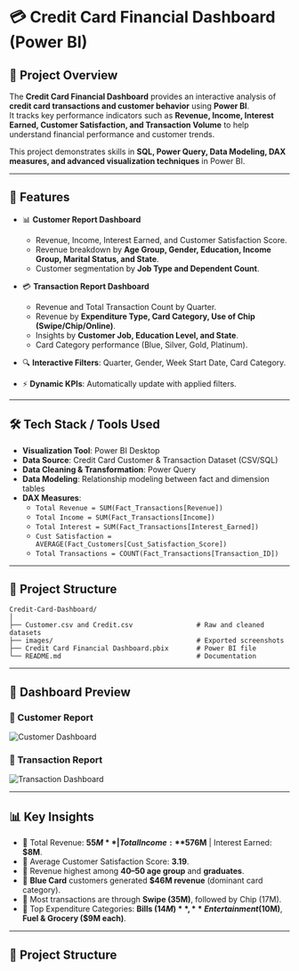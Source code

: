 # 💳 Credit Card Financial Dashboard (Power BI)

## 📌 Project Overview  
The **Credit Card Financial Dashboard** provides an interactive analysis of **credit card transactions and customer behavior** using **Power BI**.  
It tracks key performance indicators such as **Revenue, Income, Interest Earned, Customer Satisfaction, and Transaction Volume** to help understand financial performance and customer trends.  

This project demonstrates skills in **SQL, Power Query, Data Modeling, DAX measures, and advanced visualization techniques** in Power BI.  

---

## 🚀 Features  
- 📊 **Customer Report Dashboard**  
  - Revenue, Income, Interest Earned, and Customer Satisfaction Score.  
  - Revenue breakdown by **Age Group, Gender, Education, Income Group, Marital Status, and State**.  
  - Customer segmentation by **Job Type and Dependent Count**.  

- 💳 **Transaction Report Dashboard**  
  - Revenue and Total Transaction Count by Quarter.  
  - Revenue by **Expenditure Type, Card Category, Use of Chip (Swipe/Chip/Online)**.  
  - Insights by **Customer Job, Education Level, and State**.  
  - Card Category performance (Blue, Silver, Gold, Platinum).  

- 🔍 **Interactive Filters**: Quarter, Gender, Week Start Date, Card Category.  
- ⚡ **Dynamic KPIs**: Automatically update with applied filters.  

---

## 🛠️ Tech Stack / Tools Used  
- **Visualization Tool**: Power BI Desktop  
- **Data Source**: Credit Card Customer & Transaction Dataset (CSV/SQL)  
- **Data Cleaning & Transformation**: Power Query  
- **Data Modeling**: Relationship modeling between fact and dimension tables  
- **DAX Measures**:  
  - `Total Revenue = SUM(Fact_Transactions[Revenue])`  
  - `Total Income = SUM(Fact_Transactions[Income])`  
  - `Total Interest = SUM(Fact_Transactions[Interest_Earned])`  
  - `Cust Satisfaction = AVERAGE(Fact_Customers[Cust_Satisfaction_Score])`  
  - `Total Transactions = COUNT(Fact_Transactions[Transaction_ID])`  

---


## 📂 Project Structure 
```
Credit-Card-Dashboard/
│
├── Customer.csv and Credit.csv                # Raw and cleaned datasets
├── images/                                    # Exported screenshots
├── Credit Card Financial Dashboard.pbix       # Power BI file
└── README.md                                  # Documentation

```


---

## 📸 Dashboard Preview  

### 📍 Customer Report  
![Customer Dashboard](Customer.jpg)  

### 📍 Transaction Report  
![Transaction Dashboard](Transaction.jpg)  

---

## 📊 Key Insights  
- 🔹 Total Revenue: **$55M** | Total Income: **$576M** | Interest Earned: **$8M**.  
- 🔹 Average Customer Satisfaction Score: **3.19**.  
- 🔹 Revenue highest among **40–50 age group** and **graduates**.  
- 🔹 **Blue Card** customers generated **$46M revenue** (dominant card category).  
- 🔹 Most transactions are through **Swipe (35M)**, followed by Chip (17M).  
- 🔹 Top Expenditure Categories: **Bills ($14M)**, **Entertainment ($10M)**, **Fuel & Grocery ($9M each)**.  

---



## 📂 Project Structure  
